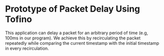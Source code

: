 # Prototype of Packet Delay Using Tofino

This application can delay a packet for an arbitrary period of time (e.g, 100ms in our program). We achieve this by recirculating the packet repeatedly while comparing the current timestamp with the initial timestamp in every recirculation. 